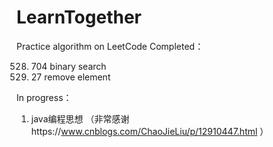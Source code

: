 # LearnTogether
Practice algorithm on LeetCode 
Completed：

0528. 704 binary search
0529. 27 remove element

In progress：
1. java编程思想 （非常感谢https://www.cnblogs.com/ChaoJieLiu/p/12910447.html ）
